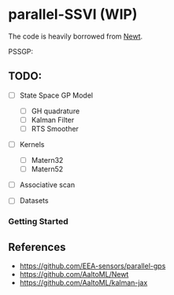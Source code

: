 # parallel-SSVI (WIP)

The code is heavily borrowed from [Newt](https://github.com/AaltoML/Newt).

PSSGP:



 
## TODO:
- [ ] State Space GP Model 
    - [ ] GH quadrature
    - [ ] Kalman Filter 
    - [ ] RTS Smoother
- [ ] Kernels
    - [ ] Matern32
    - [ ] Matern52
- [ ] Associative scan 
- [ ] Datasets


### Getting Started


## References
- https://github.com/EEA-sensors/parallel-gps
- https://github.com/AaltoML/Newt
- https://github.com/AaltoML/kalman-jax
